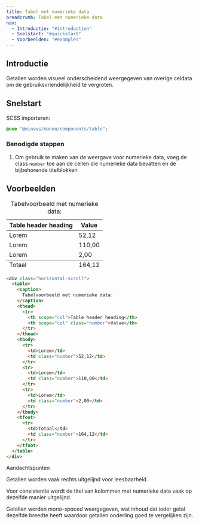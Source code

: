 ```yaml
---
title: Tabel met numerieke data
breadcrumb: Tabel met numerieke data
nav:
  - Introductie: "#introduction"
  - Snelstart: "#quickstart"
  - Voorbeelden: "#examples"
---
```


<h2 id="introduction">Introductie</h2>

Getallen worden visueel onderscheidend weergegeven van overige celdata om de
gebruiksvriendelijkheid te vergroten.

<h2 id="quickstart">Snelstart</h2>

SCSS importeren:

```scss
@use "@minvws/manon/components/table";
```

### Benodigde stappen

1.  Om gebruik te maken van de weergave voor numerieke data, voeg de class
    `number` toe aan de cellen die numerieke data bevatten en de bijbehorende
    titelblokken

<h2 id="examples">Voorbeelden</h2>

<div class="horizontal-scroll">
  <table>
    <caption> Tabelvoorbeeld met numerieke data: </caption>
    <thead>
      <tr>
        <th scope="col">Table header heading</th>
        <th scope="col" class="number">Value</th>
      </tr>
    </thead>
    <tbody>
      <tr>
        <td>Lorem</td>
        <td class="number">52,12</td>
      </tr>
      <tr>
        <td>Lorem</td>
        <td class="number">110,00</td>
      </tr>
      <tr>
        <td>Lorem</td>
        <td class="number">2,00</td>
      </tr>
    </tbody>
    <tfoot>
      <tr>
        <td>Totaal</td>
        <td class="number">164,12</td>
      </tr>
    </tfoot>
  </table>
</div>

```html
<div class="horizontal-scroll">
  <table>
    <caption>
      Tabelvoorbeeld met numerieke data:
    </caption>
    <thead>
      <tr>
        <th scope="col">Table header heading</th>
        <th scope="col" class="number">Value</th>
      </tr>
    </thead>
    <tbody>
      <tr>
        <td>Lorem</td>
        <td class="number">52,12</td>
      </tr>
      <tr>
        <td>Lorem</td>
        <td class="number">110,00</td>
      </tr>
      <tr>
        <td>Lorem</td>
        <td class="number">2,00</td>
      </tr>
    </tbody>
    <tfoot>
      <tr>
        <td>Totaal</td>
        <td class="number">164,12</td>
      </tr>
    </tfoot>
  </table>
</div>
```

<div class="explanation">
 <span class="notification-type">
    <span class="icon icon-informative" aria-hidden="true"></span>
    Aandachtspunten
  </span>
  <p>Getallen worden vaak rechts uitgelijnd voor leesbaarheid.</p>
  <p>Voor consistentie wordt de titel van kolommen met numerieke data vaak op dezelfde manier uitgelijnd.</p>
  <p>
    Getallen worden <dfn>mono-spaced</dfn> weergegeven, wat inhoud dat ieder getal dezelfde breedte heeft waardoor getallen onderling goed te vergelijken zijn.
  </p>
</div>
